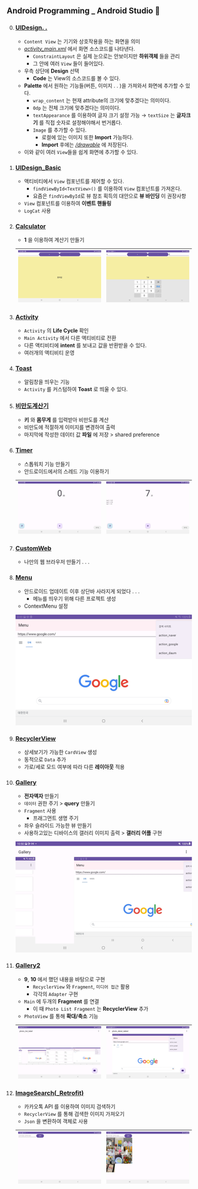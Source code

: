 ## Android Programming _ Android Studio 🏴

0. ### [UIDesign. . ](./)
	- `Content View` 는 기기와 상호작용을 하는 화면을 의미
	- *[activity_main.xml](./)* 에서 화면 소스코드를 나타낸다.
		- `ConstraintLayout` 은 실제 눈으로는 안보이지만 **하위객체** 들을 관리
		- 그 안에 여러 `View` 들이 들어있다.
	- 우측 상단에 **Design** 선택
		- **Code** 는 View의 소스코드를 볼 수 있다.
	- **Palette** 에서 원하는 기능들(버튼, 이미지 . . )을 가져와서 화면에 추가할 수 있다.
		- `wrap_content` 는 현재 attribute의 크기에 맞추겠다는 의미이다.
		- `0dp` 는 전체 크기에 맞추겠다는 의미이다.
		- `textAppearance` 를 이용하여 글자 크기 설정 가능 → `textSize` 는 **글자크기** 를 직접 숫자로 설정해야해서 번거롭다. 
		- `Image` 를 추가할 수 있다.
			- 로컬에 있는 이미지 또한 **Import** 가능하다.
			- **Import** 후에는 *[/drawable](./)* 에 저장된다.
	- 이와 같이 여러 `View`들을 쉽게 화면에 추가할 수 있다.
1. ### [UIDesign_Basic](./UIDesign_Basic)
	- 액티비티에서 `View` 컴포넌트를 제어할 수 있다.
		- `findViewById<TextView>()` 를 이용하여 `View` 컴포넌트를 가져온다.
		- 요즘은 `findViewById`로 뷰 참조 획득의 대안으로 **뷰 바인딩** 이 권장사항
	- `View` 컴포넌트를 이용하여 **이벤트 핸들링**
	- `LogCat` 사용
2. ### [Calculator](./Calculator)
	- **1** 을 이용하여 계산기 만들기

	![](https://github.com/yannJu/AndroidProgramming/blob/master/img/Screenshot_20230418-134559_Calculator.jpg)|![](https://github.com/yannJu/AndroidProgramming/blob/master/img/Screenshot_20230418-135017_Calculator.jpg)
	--- | --- |
3. ### [Activity](./Activity)
	- `Activity` 의 **Life Cycle** 확인
	- `Main Activity` 에서 다른 액티비티로 전환
	- 다른 액티비티에 **intent** 를 보내고 값을 반환받을 수 있다.
	- 여러개의 액티비티 운영
4. ### [Toast](./Toast)
	- 알림창을 띄우는 기능
	- `Activity` 를 커스텀하여 **Toast** 로 띄울 수 있다.
5. ### [비만도계산기](./BmiCalculator)
	- **키** 와 **몸무게** 를 입력받아 비만도를 계산
	- 비만도에 적절하게 이미지를 변경하여 출력
	- 마지막에 작성한 데이터 값 **파일** 에 저장 > shared preference
6. ### [Timer](./Timer)
	- 스톱워치 기능 만들기
	- 안드로이드에서의 스레드 기능 이용하기

	![](https://github.com/yannJu/AndroidProgramming/blob/master/img/a3_img1.jpg)|![](https://github.com/yannJu/AndroidProgramming/blob/master/img/a3_img2.jpg)
	--- | --- | 
7. ### [CustomWeb](./CustomWeb)
	- 나만의 웹 브라우저 만들기 . . .

8. ### [Menu](./Menu)
	- 안드로이드 업데이트 이후 상단바 사라지게 되었다 . . .
		- 메뉴를 띄우기 위해 다른 프로젝트 생성
	- ContextMenu 설정

	![](https://github.com/yannJu/AndroidProgramming/blob/master/img/a4_img.jpg)
9. ### [RecyclerView](./RecyclerView)
	- 상세보기가 가능한 `CardView` 생성
	- 동적으로 `Data` 추가
	- 가로/세로 모드 여부에 따라 다른 **레이아웃** 적용
10. ### [Gallery](./Gallery)
	- **전자액자**  만들기
	-  `데이터` 권한 주기 > **query** 만들기
	- `Fragment` 사용
		- 프래그먼트 생명 주기
	- 좌우 슬라이드 가능한 뷰 만들기
	- 사용하고있는 디바이스의 갤러리 이미지 출력 > **갤러리 어플** 구현

	![](https://github.com/yannJu/AndroidProgramming/blob/master/img/a5_img%20(2).jpg)
11. ### [Gallery2](./Gallery2)
	- **9**, **10** 에서 했던 내용을 바탕으로 구현
		- `RecyclerView` 와 `Fragment`, `미디어 접근` 활용
		- 각각의 `Adapter` 구현
	- `Main` 에 두개의 **Fragment** 를 연결
		- 이 때 `Photo List Fragment` 는 **RecyclerView** 추가
	- `PhotoView` 를 통해 **확대/축소** 기능

	![](https://github.com/yannJu/AndroidProgramming/blob/master/img/a6_img%20(1).jpg) | ![](https://github.com/yannJu/AndroidProgramming/blob/master/img/a6_img%20(2).jpg)
	---| ---|
12. ### [ImageSearch(_Retrofit)](./ImageSearch)
	- 카카오톡 API 를 이용하여 이미지 검색하기
	- `RecyclerView` 를 통해 검색한 이미지 가져오기
	- `Json` 을 변환하여 객체로 사용

	![](https://github.com/yannJu/AndroidProgramming/blob/master/img/a7_img%20(1).jpg) | ![](https://github.com/yannJu/AndroidProgramming/blob/master/img/a7_img%20(2).jpg)
	---| ---|